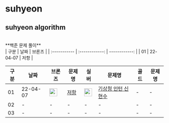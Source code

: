 # suhyeon
## suhyeon algorithm
<br>
**백준 문제 풀이**
<br>
| 구분 | 날짜 | 브론즈 | 
| :----------- | :------------: | ------------: | 
| 01 | 22-04-07 | 저항 | 

|구분|날짜|브론즈|문제명|실버|문제명|골드|문제명|
|---|---|---|---|---|---|---|---|
|01|22-04-07|<img height="25px" width="25px" src="https://static.solved.ac/tier_small/4.svg"/>|[저항](https://github.com/algorithmofthelegends/suhyeon/blob/main/1_220407/bronze.cpp)|<img height="25px" width="25px" src="https://static.solved.ac/tier_small/6.svg"/>|[기상청 인턴 신현수](https://github.com/algorithmofthelegends/suhyeon/blob/main/1_220407/silver.cpp)|-|-|
|02|-|-|-|-|-|-|-|
|03|-|-|-|-|-|-|-|



